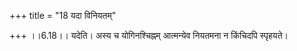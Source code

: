 +++
title = "18 यदा विनियतम्"

+++
।।6.18।। यदेति। अस्य च योगिनश्चिह्नम् आत्मन्येव नियतमना न किंचिदपि स्पृहयते।
